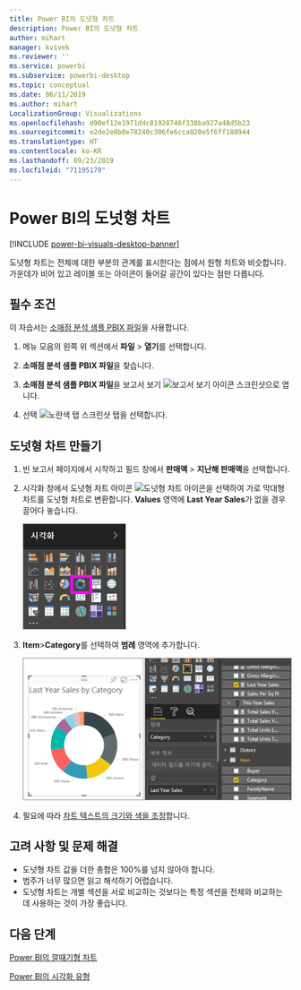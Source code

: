 ```yaml
---
title: Power BI의 도넛형 차트
description: Power BI의 도넛형 차트
author: mihart
manager: kvivek
ms.reviewer: ''
ms.service: powerbi
ms.subservice: powerbi-desktop
ms.topic: conceptual
ms.date: 06/11/2019
ms.author: mihart
LocalizationGroup: Visualizations
ms.openlocfilehash: d90ef12e1971ddc81928746f338ba927a48d5b23
ms.sourcegitcommit: e2de2e8b8e78240c306fe6cca820e5f6ff188944
ms.translationtype: HT
ms.contentlocale: ko-KR
ms.lasthandoff: 09/23/2019
ms.locfileid: "71195170"
---
```

# <a name="doughnut-charts-in-power-bi"></a>Power BI의 도넛형 차트

[!INCLUDE [power-bi-visuals-desktop-banner](../includes/power-bi-visuals-desktop-banner.md)]

도넛형 차트는 전체에 대한 부분의 관계를 표시한다는 점에서 원형 차트와 비슷합니다. 가운데가 비어 있고 레이블 또는 아이콘이 들어갈 공간이 있다는 점만 다릅니다.

## <a name="prerequisite"></a>필수 조건

이 자습서는 [소매점 분석 샘플 PBIX 파일](http://download.microsoft.com/download/9/6/D/96DDC2FF-2568-491D-AAFA-AFDD6F763AE3/Retail%20Analysis%20Sample%20PBIX.pbix)을 사용합니다.

1. 메뉴 모음의 왼쪽 위 섹션에서 **파일** > **열기**를 선택합니다.
   
2. **소매점 분석 샘플 PBIX 파일**을 찾습니다.

1. **소매점 분석 샘플 PBIX 파일**을 보고서 보기 ![보고서 보기 아이콘 스크린샷](media/power-bi-visualization-kpi/power-bi-report-view.png)으로 엽니다.

1. 선택 ![노란색 탭 스크린샷](media/power-bi-visualization-kpi/power-bi-yellow-tab.png) 탭을 선택합니다.


## <a name="create-a-doughnut-chart"></a>도넛형 차트 만들기

1. 빈 보고서 페이지에서 시작하고 필드 창에서 **판매액** \> **지난해 판매액**을 선택합니다.  
   
3. 시각화 창에서 도넛형 차트 아이콘 ![도넛형 차트 아이콘](media/power-bi-visualization-doughnut-charts/power-bi-icon.png)을 선택하여 가로 막대형 차트를 도넛형 차트로 변환합니다. **Values** 영역에 **Last Year Sales**가 없을 경우 끌어다 놓습니다.
     
   ![도넛형이 선택된 시각화 창](media/power-bi-visualization-doughnut-charts/power-bi-doughnut-chart.png)

4. **Item**\>**Category**를 선택하여 **범례** 영역에 추가합니다. 
     
    ![필드 창 옆의 도넛형](media/power-bi-visualization-doughnut-charts/power-bi-doughnut-done.png)

5. 필요에 따라 [차트 텍스트의 크기와 색을 조정](power-bi-visualization-customize-title-background-and-legend.md)합니다. 

## <a name="considerations-and-troubleshooting"></a>고려 사항 및 문제 해결
* 도넛형 차트 값을 더한 총합은 100%를 넘지 않아야 합니다.
* 범주가 너무 많으면 읽고 해석하기 어렵습니다.
* 도넛형 차트는 개별 섹션을 서로 비교하는 것보다는 특정 섹션을 전체와 비교하는 데 사용하는 것이 가장 좋습니다. 

## <a name="next-steps"></a>다음 단계
[Power BI의 깔때기형 차트](power-bi-visualization-funnel-charts.md)

[Power BI의 시각화 유형](power-bi-visualization-types-for-reports-and-q-and-a.md)


